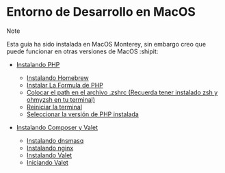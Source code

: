 # Entorno de Desarrollo en MacOS 

> [!NOTE]
> Esta guía ha sido instalada en MacOS Monterey, sin embargo creo que puede funcionar en otras versiones de MacOS :shipit:

* [ Instalando PHP ](https://github.com/hanier10/Documentation/blob/main/instalando_php_version_7.md)
  
   * [Instalando Homebrew](https://github.com/hanier10/Documentation/blob/main/instalando_php_version_7.md)
   * [Instalar La Formula de PHP](https://github.com/hanier10/Documentation/blob/main/instalando_php_version_7.md#instalar-la-f%C3%B3rmula-de-php)
   * [Colocar el path en el archivo .zshrc (Recuerda tener instalado zsh y ohmyzsh en tu terminal)](https://github.com/hanier10/Documentation/blob/main/instalando_php_version_7.md#colocar-el-path-en-el-archivo-zshrc-recuerda-tener-instalado-zsh-y-ohmyzsh-en-tu-terminal)
   * [Reiniciar la terminal](https://github.com/hanier10/Documentation/blob/main/instalando_php_version_7.md#reiniciar-la-terminal)
   * [Seleccionar la versión de PHP instalada](https://github.com/hanier10/Documentation/blob/main/instalando_php_version_7.md#seleccionar-la-versi%C3%B3n-de-php-instalada)
 
* [ Instalando Composer y Valet ](https://github.com/hanier10/Documentation/blob/main/composer_and_valet.md#instalando-composer-y-valet)
   * [Instalando dnsmasq](https://github.com/hanier10/Documentation/blob/main/composer_and_valet.md#instalando-dnsmasq)
   * [Instalando nginx](https://github.com/hanier10/Documentation/blob/main/composer_and_valet.md#instalando-nginx)
   * [Instalando Valet](https://github.com/hanier10/Documentation/blob/main/composer_and_valet.md#instalando-valet)
   * [Iniciando Valet](https://github.com/hanier10/Documentation/blob/main/composer_and_valet.md#iniciando-valet)

